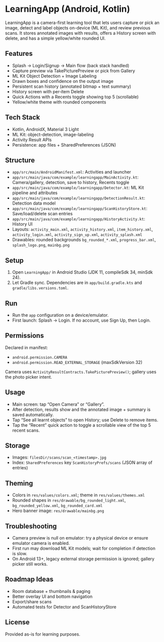 # LearningApp (Android, Kotlin)

LearningApp is a camera-first learning tool that lets users capture or pick an image, detect and label objects on-device (ML Kit), and review previous scans. It stores annotated images with results, offers a History screen with delete, and has a simple yellow/white rounded UI.

## Features
- Splash → Login/Signup → Main flow (back stack handled)
- Capture preview via TakePicturePreview or pick from Gallery
- ML Kit Object Detection + Image Labeling
- Drawn boxes and confidence on the output image
- Persistent scan history (annotated bitmap + text summary)
- History screen with per‑item Delete
- Quick Actions with a Recents toggle showing top 5 (scrollable)
- Yellow/white theme with rounded components

## Tech Stack
- Kotlin, AndroidX, Material 3 Light
- ML Kit: object-detection, image-labeling
- Activity Result APIs
- Persistence: app files + SharedPreferences (JSON)

## Structure
- `app/src/main/AndroidManifest.xml`: Activities and launcher
- `app/src/main/java/com/example/learningapp/MainActivity.kt`: Camera/gallery, detection, save to history, Recents toggle
- `app/src/main/java/com/example/learningapp/Detector.kt`: ML Kit pipeline and attributes
- `app/src/main/java/com/example/learningapp/DetectionResult.kt`: Detection data model
- `app/src/main/java/com/example/learningapp/ScanHistoryStore.kt`: Save/load/delete scan entries
- `app/src/main/java/com/example/learningapp/HistoryActivity.kt`: History UI
- Layouts: `activity_main.xml`, `activity_history.xml`, `item_history.xml`, `activity_login.xml`, `activity_sign_up.xml`, `activity_splash.xml`
- Drawables: rounded backgrounds `bg_rounded_*.xml`, `progress_bar.xml`, `splash_logo.png`, `mainbg.png`

## Setup
1. Open `LearningApp/` in Android Studio (JDK 11, compileSdk 34, minSdk 24).
2. Let Gradle sync. Dependencies are in `app/build.gradle.kts` and `gradle/libs.versions.toml`.

## Run
- Run the `app` configuration on a device/emulator.
- First launch: Splash → Login. If no account, use Sign Up, then Login.

## Permissions
Declared in manifest:
- `android.permission.CAMERA`
- `android.permission.READ_EXTERNAL_STORAGE` (maxSdkVersion 32)

Camera uses `ActivityResultContracts.TakePicturePreview()`; gallery uses the photo picker intent.

## Usage
- Main screen: tap “Open Camera” or “Gallery”.
- After detection, results show and the annotated image + summary is saved automatically.
- Tap “See all learnt objects” to open History; use Delete to remove items.
- Tap the “Recent” quick action to toggle a scrollable view of the top 5 recent scans.

## Storage
- Images: `filesDir/scans/scan_<timestamp>.jpg`
- Index: `SharedPreferences` key `ScanHistoryPrefs/scans` (JSON array of entries)

## Theming
- Colors in `res/values/colors.xml`; theme in `res/values/themes.xml`
- Rounded shapes in `res/drawable/bg_rounded_light.xml`, `bg_rounded_yellow.xml`, `bg_rounded_card.xml`
- Hero banner image: `res/drawable/mainbg.png`

## Troubleshooting
- Camera preview is null on emulator: try a physical device or ensure emulator camera is enabled.
- First run may download ML Kit models; wait for completion if detection is slow.
- On Android 13+, legacy external storage permission is ignored; gallery picker still works.

## Roadmap Ideas
- Room database + thumbnails & paging
- Better overlay UI and bottom navigation
- Export/share scans
- Automated tests for Detector and ScanHistoryStore

## License
Provided as-is for learning purposes.
